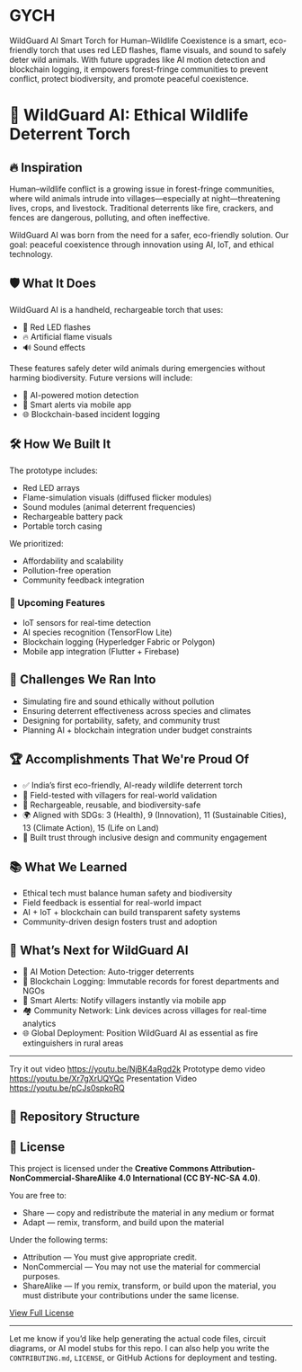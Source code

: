 # GYCH
WildGuard AI Smart Torch for Human–Wildlife Coexistence is a smart, eco-friendly torch that uses red LED flashes, flame visuals, and sound to safely deter wild animals. With future upgrades like AI motion detection and blockchain logging, it empowers forest-fringe communities to prevent conflict, protect biodiversity, and promote peaceful coexistence.
# 🌿 WildGuard AI: Ethical Wildlife Deterrent Torch

## 🔥 Inspiration
Human–wildlife conflict is a growing issue in forest-fringe communities, where wild animals intrude into villages—especially at night—threatening lives, crops, and livestock. Traditional deterrents like fire, crackers, and fences are dangerous, polluting, and often ineffective.

WildGuard AI was born from the need for a safer, eco-friendly solution. Our goal: peaceful coexistence through innovation using AI, IoT, and ethical technology.

## 🛡️ What It Does
WildGuard AI is a handheld, rechargeable torch that uses:
- 🔴 Red LED flashes
- 🔥 Artificial flame visuals
- 🔊 Sound effects

These features safely deter wild animals during emergencies without harming biodiversity. Future versions will include:
- 🧠 AI-powered motion detection
- 📲 Smart alerts via mobile app
- 🌐 Blockchain-based incident logging

## 🛠️ How We Built It
The prototype includes:
- Red LED arrays
- Flame-simulation visuals (diffused flicker modules)
- Sound modules (animal deterrent frequencies)
- Rechargeable battery pack
- Portable torch casing

We prioritized:
- Affordability and scalability
- Pollution-free operation
- Community feedback integration

### 🔮 Upcoming Features
- IoT sensors for real-time detection
- AI species recognition (TensorFlow Lite)
- Blockchain logging (Hyperledger Fabric or Polygon)
- Mobile app integration (Flutter + Firebase)

## 🚧 Challenges We Ran Into
- Simulating fire and sound ethically without pollution
- Ensuring deterrent effectiveness across species and climates
- Designing for portability, safety, and community trust
- Planning AI + blockchain integration under budget constraints

## 🏆 Accomplishments That We're Proud Of
- ✅ India’s first eco-friendly, AI-ready wildlife deterrent torch
- 🧪 Field-tested with villagers for real-world validation
- 🔋 Rechargeable, reusable, and biodiversity-safe
- 🌍 Aligned with SDGs: 3 (Health), 9 (Innovation), 11 (Sustainable Cities), 13 (Climate Action), 15 (Life on Land)
- 🤝 Built trust through inclusive design and community engagement

## 📚 What We Learned
- Ethical tech must balance human safety and biodiversity
- Field feedback is essential for real-world impact
- AI + IoT + blockchain can build transparent safety systems
- Community-driven design fosters trust and adoption

## 🚀 What’s Next for WildGuard AI
- 🧠 AI Motion Detection: Auto-trigger deterrents
- 🔗 Blockchain Logging: Immutable records for forest departments and NGOs
- 📲 Smart Alerts: Notify villagers instantly via mobile app
- 🏘️ Community Network: Link devices across villages for real-time analytics
- 🌐 Global Deployment: Position WildGuard AI as essential as fire extinguishers in rural areas


---
Try it out video https://youtu.be/NjBK4aRgd2k
Prototype demo video https://youtu.be/Xr7gXrUQYQc
Presentation Video https://youtu.be/pCJs0spkoRQ

## 📁 Repository Structure


## 📜 License

This project is licensed under the **Creative Commons Attribution-NonCommercial-ShareAlike 4.0 International (CC BY-NC-SA 4.0)**.

You are free to:
- Share — copy and redistribute the material in any medium or format
- Adapt — remix, transform, and build upon the material

Under the following terms:
- Attribution — You must give appropriate credit.
- NonCommercial — You may not use the material for commercial purposes.
- ShareAlike — If you remix, transform, or build upon the material, you must distribute your contributions under the same license.

[View Full License](https://creativecommons.org/licenses/by-nc-sa/4.0/)

---

Let me know if you’d like help generating the actual code files, circuit diagrams, or AI model stubs for this repo. I can also help you write the `CONTRIBUTING.md`, `LICENSE`, or GitHub Actions for deployment and testing.

